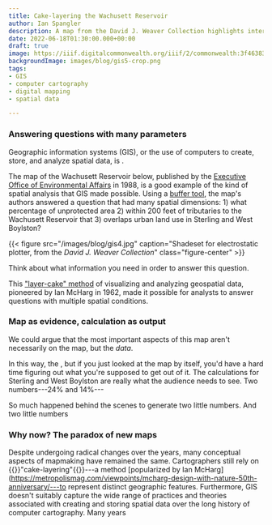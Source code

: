 ```yaml
---
title: Cake-layering the Wachusett Reservoir
author: Ian Spangler
description: A map from the David J. Weaver Collection highlights interesting relationships between computer cartography and environmental policy in the 1980s
date: 2022-06-18T01:30:00.000+00:00
draft: true
image: https://iiif.digitalcommonwealth.org/iiif/2/commonwealth:3f463831d/767,440,14004,6047/full/0/default.jpg
backgroundImage: images/blog/gis5-crop.png
tags:
- GIS
- computer cartography
- digital mapping
- spatial data

---
```


### Answering questions with many parameters

Geographic information systems (GIS), or the use of computers to create, store, and analyze spatial data, is .

The map of the Wachusett Reservoir below, published by the [Executive Office of Environmental Affairs](https://www.mass.gov/orgs/executive-office-of-energy-and-environmental-affairs) in 1988, is a good example of the kind of spatial analysis that GIS made possible. Using a [buffer tool](https://www.gislounge.com/buffers-in-gis/), the map's authors answered a question that had many spatial dimensions: 1) what percentage of unprotected area 2) within 200 feet of tributaries to the Wachusett Reservoir that 3) overlaps urban land use in Sterling and West Boylston?

{{< figure src="/images/blog/gis4.jpg" caption="Shadeset for electrostatic plotter, from the *David J. Weaver Collection*" class="figure-center" >}}

Think about what information you need in order to answer this question. 

This ["layer-cake" method](https://metropolismag.com/viewpoints/mcharg-design-with-nature-50th-anniversary/) of visualizing and analyzing geospatial data, pioneered by Ian McHarg in 1962, made it possible for analysts to answer questions with multiple spatial conditions. 

### Map as evidence, calculation as output

We could argue that the most important aspects of this map aren't necessarily on the map, but the *data*.

In this way, the , but if you just looked at the map by itself, you'd have a hard time figuring out what you're supposed to get out of it. The calculations for Sterling and West Boylston are really what the audience needs to see. Two numbers---24% and 14%---

So much happened behind the scenes to generate two little numbers. And two little numbers 

### Why now? The paradox of new maps

Despite undergoing radical changes over the years, many conceptual aspects of mapmaking have remained the same. Cartographers still rely on {{<popup img-src="https://www.esri.com/arcgis-blog/wp-content/uploads/2018/02/05-fig-5-4-v2.png"  target="blank">}}"cake-layering"{{</popup>}}---a method [popularized by Ian McHarg](https://metropolismag.com/viewpoints/mcharg-design-with-nature-50th-anniversary/---to represent distinct geographic features. Furthermore, GIS doesn't suitably capture the wide range of practices and theories associated with creating and storing spatial data over the long history of computer cartography. Many years 

<!-- ### Why "early computer cartography?"

Like many disciplines and professions, cartography underwent radical changes during the advent of computing. In his 1959 article ["Automation and Cartography"](https://www.jstor.org/stable/212211?seq=1), Waldo Tobler suggested we view the map "as a complex data-processing system." This suggestion would prove to be very prescient, as it was only three years later that a team of land use mappers in Canada coined the term "geographic information system."

Ironically, the networks of 

### The Applied Geographics, Inc. Records

In part, this is what makes the collections so distinct:  By focusing on a particular company's impact on GIS across the New England region, these collections add depth to a [well](https://bpl.bibliocommons.com/v2/record/S75C504966) [documented](https://bpl.bibliocommons.com/v2/record/S75C2037006) [history](https://www.wiley.com/en-us/GIS:+A+Short+Introduction-p-9780631235330)

### The David J. Weaver Collection



Today, computer cartography is more commonly known as geographic information systems, or GIS. , or the use of computers to create, store, and analyze spatial data, comprises an important part of our work here at the Map Center. We use GIS software to [make original maps](https://collections.leventhalmap.org/search/commonwealth:4t64k502g), create [data visualizations](https://birds-eye-cards.glitch.me/), and [build tools for exploring historic collections](https://atlascope.leventhalmap.org).

In addition to being GIS users, we're also fascinated by how GIS has transformed the practices surrounding cartography and spatial analysis.   nd while the history of GIS has been [fairly](https://www.wiley.com/en-us/GIS:+A+Short+Introduction-p-9780631235330) [well](https://bpl.bibliocommons.com/v2/record/S75C504966) [documented](https://bpl.bibliocommons.com/v2/record/S75C2037006), dedicated collections of maps produced during its early days still remain rare.[^1] That's why  -->

<!-- {{< figure src="/images/blog/gis2.jpg" caption="Shadeset for electrostatic plotter, from the *David J. Weaver Collection*" class="figure-right" >}}

{{< figure src="https://community.esri.com/legacyfs/online/416793_pastedImage_4.png" caption="[Esri's color picker tool](https://community.esri.com/t5/arcgis-pro-ideas/arcgis-pro-eye-dropper-tool/idi-p/926402) in ArcGIS Pro" class="figure-right" >}} -->

<!-- For example, this **shadeset** was used to {{<popup img-src="/images/blog/gis2-crop.png"  target="blank">}}select colors on an electrostatic plotter.{{</popup>}}Electrostatic plotters were commonly used for map printing in the 1980s and '90s, until laser printing became widely affordable and accessible.

The shadeset bears a good deal of resemblance to modern cartography color pickers, like this editor in ArcGIS Pro or the popular [ColorBrewer tool](https://colorbrewer2.org/#type=sequential&scheme=BuGn&n=3).  At the same time, the shadeset is a hybrid: produced computationally, but . In other words, resources like the shadeset aren't mere nostalgia for a time when printers were a little different: they help illuminate the material histories and practices associated with geography, computation, and GIS. -->

<!-- ### Major areas of collecting interest



In 1962, the landscape architect Ian McHarg devised [the "layer-cake" method](https://metropolismag.com/viewpoints/mcharg-design-with-nature-50th-anniversary/) of visualizing geospatial data. 



Over the next few months, we'll be writing deeper dives . Until then, take a look through some of the recent acquisitions below, or [schedule a visit to explore items from the collection in person](https://www.leventhalmap.org/research/).



LINKS

https://apogeospatial.com/the-enduring-legacy-of-howard-fisher/
https://pubs.usgs.gov/of/1997/of97-269/krumm.html
https://en.wikipedia.org/wiki/Plotter#Electrostatic_plotters


"Today's GIS professionals may be excused for not knowing the many pathways that comprise the current global mosaic of GIS systems, methods, people, and projoects," writes Timothy W. Foresman in his *History of Geographic Information Systems*. "Indeed thousands of attendees at annual vendor-organized GIS user conferences may be patently ignorant of any specific vendor's place in this history."[^2]

The situation Foresman's observation rings true today, despite the fact that he wrote those sentences in 1998. -->
